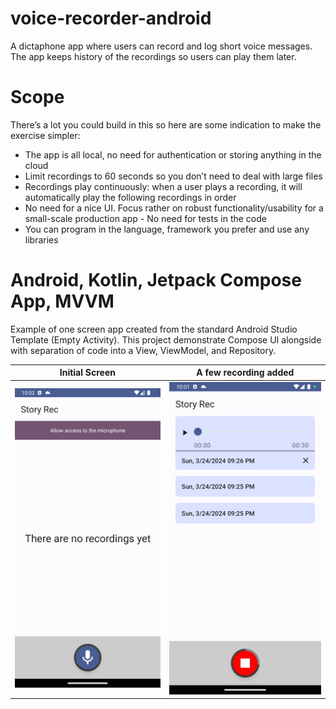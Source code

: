 # voice-recorder-android
A dictaphone app where users can record and log short voice messages. The app keeps history of the
recordings so users can play them later.

# Scope
There’s a lot you could build in this so here are some indication to make the exercise simpler:

- The app is all local, no need for authentication or storing anything in the cloud
- Limit recordings to 60 seconds so you don’t need to deal with large files
- Recordings play continuously: when a user plays a recording, it will automatically play the
  following recordings in order
- No need for a nice UI. Focus rather on robust functionality/usability for a small-scale production
  app - No need for tests in the code
- You can program in the language, framework you prefer and use any libraries

# Android, Kotlin, Jetpack Compose App, MVVM
Example of one screen app created from the standard Android Studio Template (Empty Activity). This
project demonstrate Compose UI alongside with separation of code into a View, ViewModel, and
Repository.

Initial Screen             |  A few recording added
:-------------------------:|:-------------------------:
![Image](Screenshot_1.png)     |  ![Image](Screenshot_2.png)